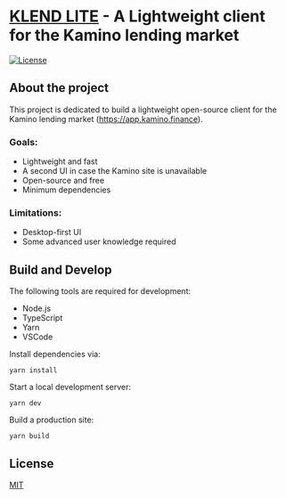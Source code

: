 # [KLEND LITE](https://klend-lite.netlify.app/) - A Lightweight client for the Kamino lending market
[![License](http://img.shields.io/:license-mit-blue.svg)](https://badges.mit-license.org)

## About the project
This project is dedicated to build a lightweight open-source client for the Kamino 
lending market (https://app.kamino.finance).

### Goals:
- Lightweight and fast
- A second UI in case the Kamino site is unavailable
- Open-source and free
- Minimum dependencies

### Limitations:
- Desktop-first UI
- Some advanced user knowledge required

## Build and Develop
The following tools are required for development:
- Node.js
- TypeScript
- Yarn
- VSCode

Install dependencies via:

`yarn install`

Start a local development server:

`yarn dev`

Build a production site:

`yarn build`

## License
[MIT](LICENSE)